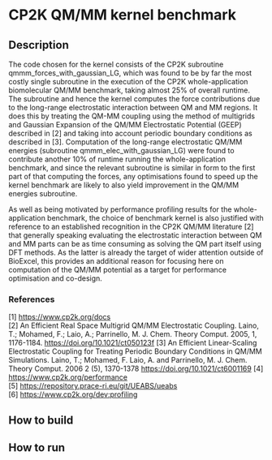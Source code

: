 # CP2K QM/MM kernel benchmark

## Description

The code chosen for the kernel consists of the CP2K subroutine qmmm_forces_with_gaussian_LG, which was found to be by far the most costly single subroutine in the execution of the CP2K whole-application biomolecular QM/MM benchmark, taking almost 25% of overall runtime. The subroutine and hence the kernel computes the force contributions due to the long-range electrostatic interaction between QM and MM regions. It does this by treating the QM-MM coupling using the method of multigrids and Gaussian Expansion of the QM/MM Electrostatic Potential (GEEP) described in [2] and taking into account periodic boundary conditions as described in [3].  Computation of the long-range electrostatic QM/MM energies (subroutine qmmm_elec_with_gaussian_LG) were found to contribute another 10% of runtime running the whole-application benchmark, and since the relevant subroutine is similar in form to the first part of that computing the forces, any optimisations found to speed up the kernel benchmark are likely to also yield improvement in the QM/MM energies subroutine.
 
As well as being motivated by performance profiling results for the whole-application benchmark, the choice of benchmark kernel is also justified with reference to an established recognition in the CP2K QM/MM literature [2] that generally speaking evaluating the electrostatic interaction between QM and MM parts can be as time consuming as solving the QM part itself using DFT methods. As the latter is already the target of wider attention outside of BioExcel, this provides an additional reason for focusing here on computation of the QM/MM potential as a target for performance optimisation and co-design. 

### References
[1] https://www.cp2k.org/docs  
[2] An Efficient Real Space Multigrid QM/MM Electrostatic Coupling. Laino, T.; Mohamed, F.; Laio, A.; Parrinello, M.  J. Chem. Theory Comput. 2005, 1, 1176-1184. https://doi.org/10.1021/ct050123f
[3] An Efficient Linear-Scaling Electrostatic Coupling for Treating Periodic Boundary Conditions in QM/MM Simulations. Laino, T.; Mohamed, F. Laio, A. and Parrinello, M. J. Chem. Theory Comput. 2006 2 (5), 1370-1378 https://doi.org/10.1021/ct6001169
[4] https://www.cp2k.org/performance  
[5] https://repository.prace-ri.eu/git/UEABS/ueabs  
[6] https://www.cp2k.org/dev:profiling
  

## How to build

## How to run

